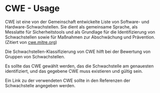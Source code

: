# CWE - Usage

CWE ist eine von der Gemeinschaft entwickelte Liste von Software- und Hardware-Schwachstellen.
Sie dient als gemeinsame Sprache, als Messlatte für Sicherheitstools und als Grundlage für die Identifizierung von Schwachstellen sowie für Maßnahmen zur Abschwächung und Prävention.
(Zitiert von [cwe.mitre.org](https://cwe.mitre.org/))

Die Schwachstellen-Klassifizierung von CWE hilft bei der Bewertung von Gruppen von Schwachstellen.

Es sollte das CWE gewählt werden, das die Schwachstelle am genauesten identifiziert, und das gegebene CWE muss existieren und gültig sein.

Ein Link zu der verwendeten CWE sollte in den Referenzen der Schwachstelle angegeben werden.